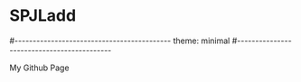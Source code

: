 # SPJLadd
#-------------------------------------------
theme: minimal
#-------------------------------------------

My Github Page
